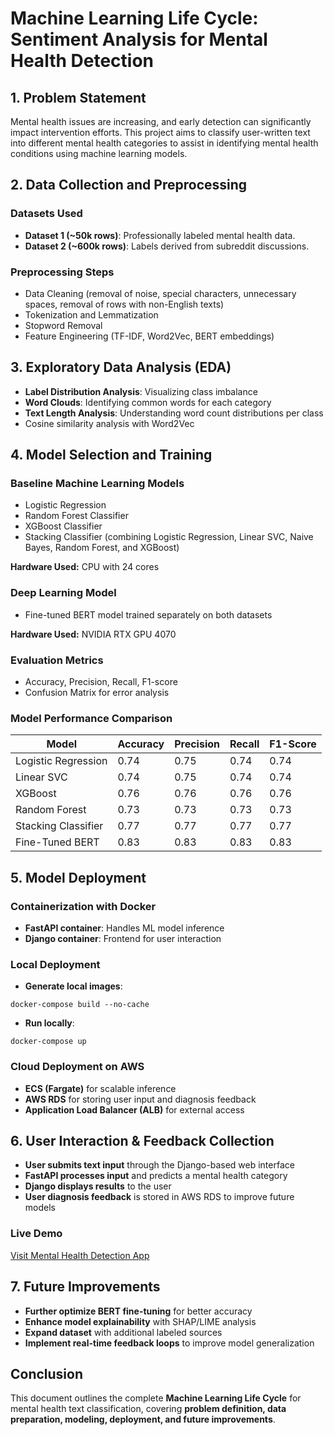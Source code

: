 # Machine Learning Life Cycle: Sentiment Analysis for Mental Health Detection

## 1. Problem Statement
Mental health issues are increasing, and early detection can significantly impact intervention efforts. This project aims to classify user-written text into different mental health categories to assist in identifying mental health conditions using machine learning models.

## 2. Data Collection and Preprocessing
### **Datasets Used**
- **Dataset 1 (~50k rows)**: Professionally labeled mental health data.
- **Dataset 2 (~600k rows)**: Labels derived from subreddit discussions.

### **Preprocessing Steps**
- Data Cleaning (removal of noise, special characters, unnecessary spaces, removal of rows with non-English texts)
- Tokenization and Lemmatization
- Stopword Removal
- Feature Engineering (TF-IDF, Word2Vec, BERT embeddings)

## 3. Exploratory Data Analysis (EDA)
- **Label Distribution Analysis**: Visualizing class imbalance
- **Word Clouds**: Identifying common words for each category
- **Text Length Analysis**: Understanding word count distributions per class
- Cosine similarity analysis with Word2Vec

## 4. Model Selection and Training


### **Baseline Machine Learning Models**
- Logistic Regression
- Random Forest Classifier
- XGBoost Classifier
- Stacking Classifier (combining Logistic Regression, Linear SVC, Naive Bayes, Random Forest, and XGBoost)

**Hardware Used:** CPU with 24 cores

### **Deep Learning Model**
* Fine-tuned BERT model trained separately on both datasets
  
**Hardware Used:** NVIDIA RTX GPU 4070 



### **Evaluation Metrics**
- Accuracy, Precision, Recall, F1-score
- Confusion Matrix for error analysis

### Model Performance Comparison

| Model                | Accuracy | Precision | Recall | F1-Score |
|----------------------|----------|-----------|--------|----------|
| Logistic Regression  | 0.74     | 0.75      | 0.74   | 0.74     |
| Linear SVC           | 0.74     | 0.75      | 0.74   | 0.74     |
| XGBoost              | 0.76     | 0.76      | 0.76   | 0.76     |
| Random Forest        | 0.73     | 0.73      | 0.73   | 0.73     |
| Stacking Classifier  | 0.77     | 0.77      | 0.77   | 0.77     |
| Fine-Tuned BERT      | 0.83     | 0.83      | 0.83   | 0.83     |

## 5. Model Deployment
### **Containerization with Docker**
- **FastAPI container**: Handles ML model inference
- **Django container**: Frontend for user interaction

### **Local Deployment**
- **Generate local images**:
```
docker-compose build --no-cache
```
- **Run locally**: 
```
docker-compose up
```

### **Cloud Deployment on AWS**
- **ECS (Fargate)** for scalable inference
- **AWS RDS** for storing user input and diagnosis feedback
- **Application Load Balancer (ALB)** for external access

## 6. User Interaction & Feedback Collection
- **User submits text input** through the Django-based web interface
- **FastAPI processes input** and predicts a mental health category
- **Django displays results** to the user
- **User diagnosis feedback** is stored in AWS RDS to improve future models

### **Live Demo**
[Visit Mental Health Detection App](http://my-ALB-1071292174.us-east-2.elb.amazonaws.com/predict)

## 7. Future Improvements
- **Further optimize BERT fine-tuning** for better accuracy
- **Enhance model explainability** with SHAP/LIME analysis
- **Expand dataset** with additional labeled sources
- **Implement real-time feedback loops** to improve model generalization

## Conclusion
This document outlines the complete **Machine Learning Life Cycle** for mental health text classification, covering **problem definition, data preparation, modeling, deployment, and future improvements**.

